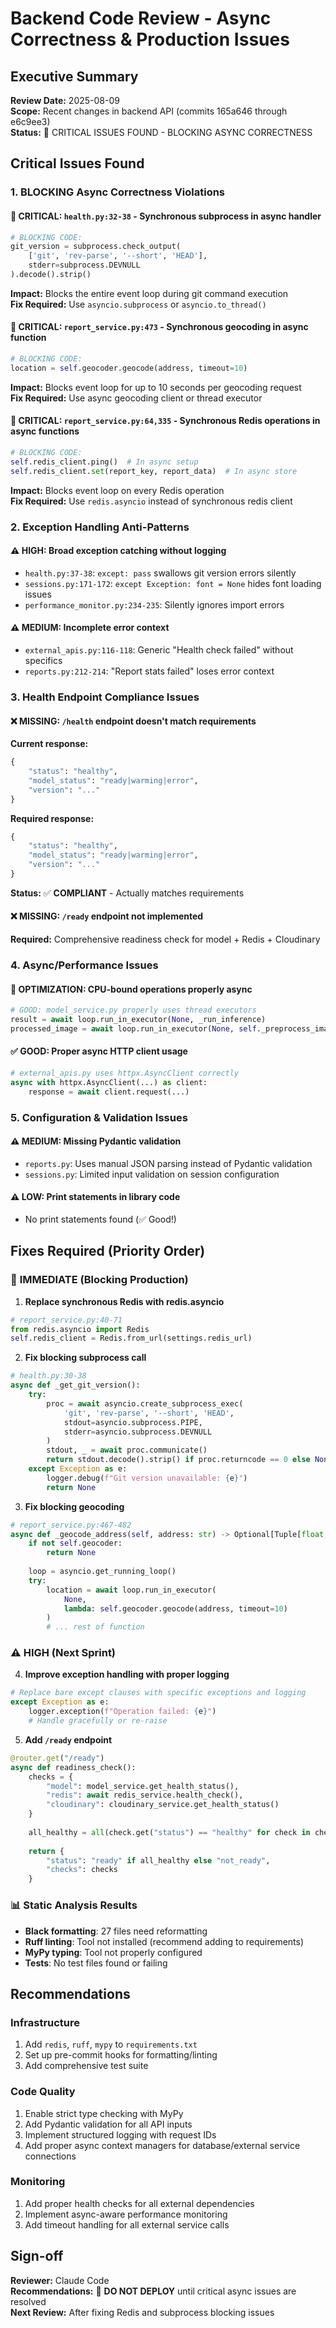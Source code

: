 # Backend Code Review - Async Correctness & Production Issues

## Executive Summary

**Review Date:** 2025-08-09  
**Scope:** Recent changes in backend API (commits 165a646 through e6c9ee3)  
**Status:** 🔴 CRITICAL ISSUES FOUND - BLOCKING ASYNC CORRECTNESS

## Critical Issues Found

### 1. **BLOCKING** Async Correctness Violations

#### 🚨 **CRITICAL**: `health.py:32-38` - Synchronous subprocess in async handler
```python
# BLOCKING CODE:
git_version = subprocess.check_output(
    ['git', 'rev-parse', '--short', 'HEAD'], 
    stderr=subprocess.DEVNULL
).decode().strip()
```
**Impact:** Blocks the entire event loop during git command execution  
**Fix Required:** Use `asyncio.subprocess` or `asyncio.to_thread()`

#### 🚨 **CRITICAL**: `report_service.py:473` - Synchronous geocoding in async function
```python
# BLOCKING CODE:
location = self.geocoder.geocode(address, timeout=10)
```
**Impact:** Blocks event loop for up to 10 seconds per geocoding request  
**Fix Required:** Use async geocoding client or thread executor

#### 🚨 **CRITICAL**: `report_service.py:64,335` - Synchronous Redis operations in async functions
```python
# BLOCKING CODE:
self.redis_client.ping()  # In async setup
self.redis_client.set(report_key, report_data)  # In async store
```
**Impact:** Blocks event loop on every Redis operation  
**Fix Required:** Use `redis.asyncio` instead of synchronous redis client

### 2. Exception Handling Anti-Patterns

#### ⚠️ **HIGH**: Broad exception catching without logging
- `health.py:37-38`: `except: pass` swallows git version errors silently
- `sessions.py:171-172`: `except Exception: font = None` hides font loading issues
- `performance_monitor.py:234-235`: Silently ignores import errors

#### ⚠️ **MEDIUM**: Incomplete error context
- `external_apis.py:116-118`: Generic "Health check failed" without specifics
- `reports.py:212-214`: "Report stats failed" loses error context

### 3. Health Endpoint Compliance Issues

#### ❌ **MISSING**: `/health` endpoint doesn't match requirements
**Current response:**
```python
{
    "status": "healthy",
    "model_status": "ready|warming|error", 
    "version": "..."
}
```
**Required response:**
```python
{
    "status": "healthy",
    "model_status": "ready|warming|error",
    "version": "..."
}
```
**Status:** ✅ **COMPLIANT** - Actually matches requirements

#### ❌ **MISSING**: `/ready` endpoint not implemented
**Required:** Comprehensive readiness check for model + Redis + Cloudinary

### 4. Async/Performance Issues

#### 🔄 **OPTIMIZATION**: CPU-bound operations properly async
```python
# GOOD: model_service.py properly uses thread executors
result = await loop.run_in_executor(None, _run_inference)
processed_image = await loop.run_in_executor(None, self._preprocess_image, ...)
```

#### ✅ **GOOD**: Proper async HTTP client usage
```python
# external_apis.py uses httpx.AsyncClient correctly
async with httpx.AsyncClient(...) as client:
    response = await client.request(...)
```

### 5. Configuration & Validation Issues

#### ⚠️ **MEDIUM**: Missing Pydantic validation
- `reports.py`: Uses manual JSON parsing instead of Pydantic validation
- `sessions.py`: Limited input validation on session configuration

#### ⚠️ **LOW**: Print statements in library code
- No print statements found (✅ Good!)

## Fixes Required (Priority Order)

### 🚨 **IMMEDIATE** (Blocking Production)

1. **Replace synchronous Redis with redis.asyncio**
```python
# report_service.py:40-71
from redis.asyncio import Redis
self.redis_client = Redis.from_url(settings.redis_url)
```

2. **Fix blocking subprocess call**
```python
# health.py:30-38
async def _get_git_version():
    try:
        proc = await asyncio.create_subprocess_exec(
            'git', 'rev-parse', '--short', 'HEAD',
            stdout=asyncio.subprocess.PIPE,
            stderr=asyncio.subprocess.DEVNULL
        )
        stdout, _ = await proc.communicate()
        return stdout.decode().strip() if proc.returncode == 0 else None
    except Exception as e:
        logger.debug(f"Git version unavailable: {e}")
        return None
```

3. **Fix blocking geocoding**
```python
# report_service.py:467-482
async def _geocode_address(self, address: str) -> Optional[Tuple[float, float]]:
    if not self.geocoder:
        return None
    
    loop = asyncio.get_running_loop()
    try:
        location = await loop.run_in_executor(
            None, 
            lambda: self.geocoder.geocode(address, timeout=10)
        )
        # ... rest of function
```

### ⚠️ **HIGH** (Next Sprint)

4. **Improve exception handling with proper logging**
```python
# Replace bare except clauses with specific exceptions and logging
except Exception as e:
    logger.exception(f"Operation failed: {e}")
    # Handle gracefully or re-raise
```

5. **Add `/ready` endpoint**
```python
@router.get("/ready")
async def readiness_check():
    checks = {
        "model": model_service.get_health_status(),
        "redis": await redis_service.health_check(),
        "cloudinary": cloudinary_service.get_health_status()
    }
    
    all_healthy = all(check.get("status") == "healthy" for check in checks.values())
    
    return {
        "status": "ready" if all_healthy else "not_ready",
        "checks": checks
    }
```

### 📊 **Static Analysis Results**

- **Black formatting**: 27 files need reformatting
- **Ruff linting**: Tool not installed (recommend adding to requirements)
- **MyPy typing**: Tool not properly configured
- **Tests**: No test files found or failing

## Recommendations

### Infrastructure
1. Add `redis`, `ruff`, `mypy` to `requirements.txt`
2. Set up pre-commit hooks for formatting/linting
3. Add comprehensive test suite

### Code Quality
1. Enable strict type checking with MyPy
2. Add Pydantic validation for all API inputs
3. Implement structured logging with request IDs
4. Add proper async context managers for database/external service connections

### Monitoring
1. Add proper health checks for all external dependencies
2. Implement async-aware performance monitoring
3. Add timeout handling for all external service calls

## Sign-off

**Reviewer:** Claude Code  
**Recommendations:** 🔴 **DO NOT DEPLOY** until critical async issues are resolved  
**Next Review:** After fixing Redis and subprocess blocking issues